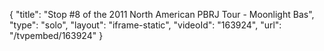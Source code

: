 {
    "title": "Stop #8 of the 2011 North American PBRJ Tour - Moonlight Bas",
    "type": "solo",
    "layout": "iframe-static",
    "videoId": "163924",
    "url": "\/tvpembed\/163924"
}